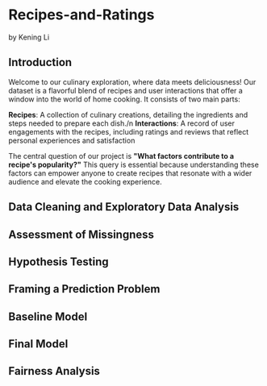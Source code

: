 # Recipes-and-Ratings
by Kening Li
## Introduction
Welcome to our culinary exploration, where data meets deliciousness! Our dataset is a flavorful blend of recipes and user interactions that offer a window into the world of home cooking. It consists of two main parts:

**Recipes**: A collection of culinary creations, detailing the ingredients and steps needed to prepare each dish./n
**Interactions**: A record of user engagements with the recipes, including ratings and reviews that reflect personal experiences and satisfaction

The central question of our project is **"What factors contribute to a recipe's popularity?"** This query is essential because understanding these factors can empower anyone to create recipes that resonate with a wider audience and elevate the cooking experience.

## Data Cleaning and Exploratory Data Analysis
## Assessment of Missingness
## Hypothesis Testing
## Framing a Prediction Problem
## Baseline Model
## Final Model
## Fairness Analysis
